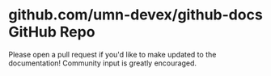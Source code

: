 # github.com/umn-devex/github-docs GitHub Repo

Please open a pull request if you'd like to make updated to the documentation! Community input is greatly encouraged. 